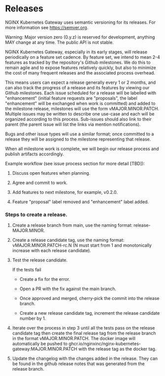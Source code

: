 # Releases

NGINX Kubernetes Gateway uses semantic versioning for its releases. For more information see https://semver.org.

Warning: Major version zero (0.y.z) is reserved for development, anything MAY change at any time. The public API is not stable.

NGINX Kubernetes Gateway, especially in its early stages, will release periodically on a feature set cadence. By feature set, we intend to mean 2-4 features as tracked by the repository's Github milestones. We do this to remain agile and to expose features relatively quickly, but also to minimize the cost of many frequent releases and the associated process overhead.

This means users can expect a release generally every 1 or 2 months, and can also track the progress of a release and its features by viewing our Github milestones. Each issue scheduled for a release will be labelled with "enhancement" (initial feature requests are "proposals", the label "enhancement" will be exchanged when work is committed) and added to the milestone release, milestones will use the form vMAJOR.MINOR.PATCH. Multiple issues may be written to describe one use-case and each will be organized according to this process. Sub-issues should also link to their parent (the parent issue will list the links via mention notifications).

Bugs and other issue types will use a similar format; once committed to a release they will be assigned to the milestone representing that release.

When all milestone work is complete, we will begin our release process and publish artifacts accordingly.

Example workflow (see issue process section for more detail [TBD]):

1. Discuss open features when planning.

1. Agree and commit to work.

1. Add features to next milestone, for example, v0.2.0.

1. Feature "proposal" label removed and "enhancement" label added.

### Steps to create a release.

1. Create a release branch from main, use the naming format: release-MAJOR.MINOR.

2. Create a release candidate tag, use the naming format: vMAJOR.MINOR.PATCH-rc.N (N must start from 1 and monotonically increase with each release candidate).

3. Test the release candidate.

    If the tests fail

    - Create a fix for the error.

    - Open a PR with the fix against the main branch.

    - Once approved and merged, cherry-pick the commit into the release branch.

    - Create a new release candidate tag, increment the release candidate number by 1.

4. Iterate over the process in step 3 until all the tests pass on the release candidate tag then create the final release tag from the release branch in the format vMAJOR.MINOR.PATCH.  The docker image will automatically be pushed to ghcr.io/nginxinc/nginx-kubernetes-gateway:MAJOR.MINOR.PATCH with the release tag as the docker tag.

5. Update the changelog with the changes added in the release.  They can be found in the github release notes that was generated from the release branch.
